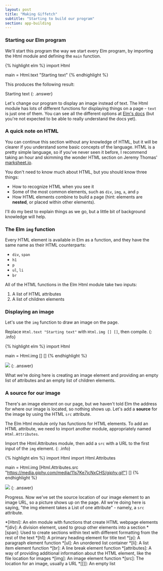 ```yaml
---
layout: post
title: "Making Giffetch"
subtitle: "Starting to build our program"
section: app-building
---
```


### Starting our Elm program

We'll start this program the way we start every Elm program, by importing the Html module and defining the `main` function.

{% highlight elm %}
import Html

main = Html.text "Starting text"
{% endhighlight %}

This produces the following result:

Starting text
{: .answer}

Let's change our program to display an image instead of text. The Html module has lots of different functions for displaying things on a page - `text` is just one of them. You can see all the different options at [Elm's docs](http://package.elm-lang.org/packages/elm-lang/html/2.0.0/Html) (but you're not expected to be able to really understand the docs yet).

### A quick note on HTML

You can continue this section without any knowledge of HTML, but it will be clearer if you understand some basic concepts of the language. HTML is a pretty simple language, so if you've never seen it before, I recommend taking an hour and skimming the wonder HTML section on Jeremy Thomas' [marksheet.io](http://marksheet.io/html-basics.html).

You don't need to know much about HTML, but you should know three things:

  * How to recognize HTML when you see it
  * Some of the most common elements, such as `div`, `img`, `a`, and `p`
  * How HTML elements combine to build a page (hint: elements are **nested**, or placed within other elements).

I'll do my best to explain things as we go, but a little bit of background knowledge will help.

### The Elm `img` function

Every HTML element is available in Elm as a function, and they have the same name as their HTML counterparts:

  * `div`, `span`
  * `h1`
  * `p`
  * `ul`, `li`
  * `br`


All of the HTML functions in the Elm Html module take two inputs:

  1. A list of HTML attributes
  2. A list of children elements

### Displaying an image

Let's use the `img` function to draw an image on the page.

Replace `Html.text "Starting text"` with `Html.img [] []`, then compile.
{: .info}

{% highlight elm %}
import Html

main = Html.img [] []
{% endhighlight %}

<img src="#"/>
{: .answer}

What we're doing here is creating an image element and providing an empty list of attributes and an empty list of children elements.

### A source for our image

There's an image element on our page, but we haven't told Elm the address for where our image is located, so nothing shows up. Let's add a **source** for the image by using the HTML `src` attribute.

The Elm Html module only has functions for HTML elements. To add an HTML attribute, we need to import another module, appropriately named `Html.Attributes`.

Import the Html.Attributes module, then add a `src` with a URL to the first input of the `img` element.
{: .info}

{% highlight elm %}
import Html
import Html.Attributes

main = Html.img [Html.Attributes.src "https://media.giphy.com/media/11s7Ke7jcNxCHS/giphy.gif"] []
{% endhighlight %}

<img src="https://media.giphy.com/media/11s7Ke7jcNxCHS/giphy.gif">
{: .answer}

Progress. Now we've set the source location of our image element to an image URL, so a picture shows up on the page. All we're doing here is saying, "the img element takes a List of one attribute" - namely, a `src` attribute.


*[Html]: An elm module with functions that create HTML webpage elements
*[div]: A division element, used to group other elements into a section
*[span]: Used to create sections within text with different formatting from the rest of the text
*[h1]: A primary heading element for title text
*[p]: A paragraph element function
*[ul]: An unordered list container
*[li]: A list item element function
*[br]: A line break element function
*[attributes]: A way of providing additional information about the HTML element, like the file location for images
*[img]: An image element function
*[src]: The location for an image, usually a URL
*[[]]: An empty list
